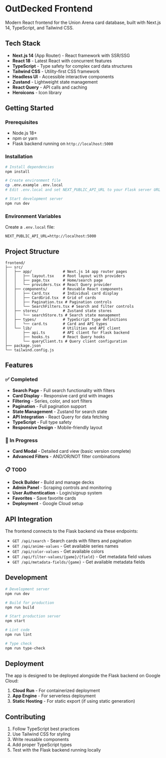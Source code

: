 # OutDecked Frontend

Modern React frontend for the Union Arena card database, built with Next.js 14, TypeScript, and Tailwind CSS.

## Tech Stack

- **Next.js 14** (App Router) - React framework with SSR/SSG
- **React 18** - Latest React with concurrent features
- **TypeScript** - Type safety for complex card data structures
- **Tailwind CSS** - Utility-first CSS framework
- **Headless UI** - Accessible interactive components
- **Zustand** - Lightweight state management
- **React Query** - API calls and caching
- **Heroicons** - Icon library

## Getting Started

### Prerequisites

- Node.js 18+ 
- npm or yarn
- Flask backend running on `http://localhost:5000`

### Installation

```bash
# Install dependencies
npm install

# Create environment file
cp .env.example .env.local
# Edit .env.local and set NEXT_PUBLIC_API_URL to your Flask server URL

# Start development server
npm run dev
```

### Environment Variables

Create a `.env.local` file:

```env
NEXT_PUBLIC_API_URL=http://localhost:5000
```

## Project Structure

```
frontend/
├── src/
│   ├── app/              # Next.js 14 app router pages
│   │   ├── layout.tsx    # Root layout with providers
│   │   ├── page.tsx      # Home/search page
│   │   └── providers.tsx # React Query provider
│   ├── components/       # Reusable React components
│   │   ├── Card.tsx      # Individual card display
│   │   ├── CardGrid.tsx  # Grid of cards
│   │   ├── Pagination.tsx # Pagination controls
│   │   └── SearchFilters.tsx # Search and filter controls
│   ├── stores/           # Zustand state stores
│   │   └── searchStore.ts # Search state management
│   ├── types/            # TypeScript type definitions
│   │   └── card.ts       # Card and API types
│   └── lib/              # Utilities and API client
│       ├── api.ts        # API client for Flask backend
│       ├── hooks.ts      # React Query hooks
│       └── queryClient.ts # Query client configuration
├── package.json
└── tailwind.config.js
```

## Features

### ✅ Completed
- **Search Page** - Full search functionality with filters
- **Card Display** - Responsive card grid with images
- **Filtering** - Series, color, and sort filters
- **Pagination** - Full pagination support
- **State Management** - Zustand for search state
- **API Integration** - React Query for data fetching
- **TypeScript** - Full type safety
- **Responsive Design** - Mobile-friendly layout

### 🚧 In Progress
- **Card Modal** - Detailed card view (basic version complete)
- **Advanced Filters** - AND/OR/NOT filter combinations

### 📋 TODO
- **Deck Builder** - Build and manage decks
- **Admin Panel** - Scraping controls and monitoring
- **User Authentication** - Login/signup system
- **Favorites** - Save favorite cards
- **Deployment** - Google Cloud setup

## API Integration

The frontend connects to the Flask backend via these endpoints:

- `GET /api/search` - Search cards with filters and pagination
- `GET /api/anime-values` - Get available series names
- `GET /api/color-values` - Get available colors
- `GET /api/filter-values/{game}/{field}` - Get metadata field values
- `GET /api/metadata-fields/{game}` - Get available metadata fields

## Development

```bash
# Development server
npm run dev

# Build for production
npm run build

# Start production server
npm start

# Lint code
npm run lint

# Type check
npm run type-check
```

## Deployment

The app is designed to be deployed alongside the Flask backend on Google Cloud:

1. **Cloud Run** - For containerized deployment
2. **App Engine** - For serverless deployment
3. **Static Hosting** - For static export (if using static generation)

## Contributing

1. Follow TypeScript best practices
2. Use Tailwind CSS for styling
3. Write reusable components
4. Add proper TypeScript types
5. Test with the Flask backend running locally